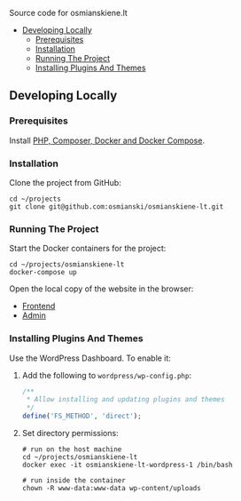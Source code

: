 Source code for osmianskiene.lt

* [Developing Locally](#developing-locally)
    * [Prerequisites](#prerequisites)
    * [Installation](#installation)
    * [Running The Project](#running-the-project)
    * [Installing Plugins And Themes](#installing-plugins-and-themes)

## Developing Locally

### Prerequisites

Install [PHP, Composer, Docker and Docker Compose](https://laravel.com/docs/9.x).

### Installation

Clone the project from GitHub:

```shell
cd ~/projects
git clone git@github.com:osmianski/osmianskiene-lt.git
```

### Running The Project

Start the Docker containers for the project:

```shell
cd ~/projects/osmianskiene-lt
docker-compose up
```

Open the local copy of the website in the browser:

* [Frontend](http://127.0.0.1:8000/)
* [Admin](http://127.0.0.1:8000/wp-admin/)

### Installing Plugins And Themes

Use the WordPress Dashboard. To enable it:

1. Add the following to `wordpress/wp-config.php`:

    ```php
    /**
     * Allow installing and updating plugins and themes
     */
    define('FS_METHOD', 'direct');
    ```

2. Set directory permissions:

    ```shell
    # run on the host machine
    cd ~/projects/osmianskiene-lt
    docker exec -it osmianskiene-lt-wordpress-1 /bin/bash
   
    # run inside the container
    chown -R www-data:www-data wp-content/uploads
    ```

 
